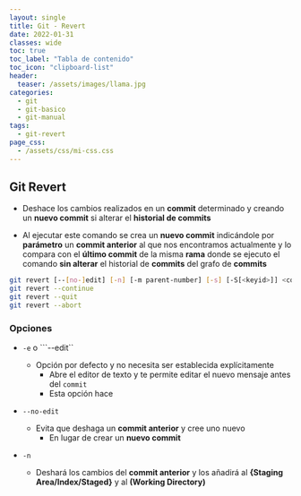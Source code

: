 ```yaml
---
layout: single
title: Git - Revert
date: 2022-01-31
classes: wide
toc: true
toc_label: "Tabla de contenido"
toc_icon: "clipboard-list"
header:
  teaser: /assets/images/llama.jpg
categories:
  - git
  - git-basico
  - git-manual
tags:
  - git-revert
page_css: 
  - /assets/css/mi-css.css
---
```


## Git Revert

* Deshace los cambios realizados en un **commit** determinado y creando un **nuevo commit** si alterar el **historial de commits**

* Al ejecutar este comando se crea un **nuevo commit** indicándole por **parámetro** un **commit anterior** al que nos encontramos actualmente y lo compara con el **último commit** de la misma **rama** donde se ejecuto el comando **sin alterar** el historial de **commits** del grafo de **commits**

```bash
git revert [--[no-]edit] [-n] [-m parent-number] [-s] [-S[<keyid>]] <commit>…
git revert --continue
git revert --quit
git revert --abort
```

### Opciones

* ``-e`` o ```--edit``
  * Opción por defecto y no necesita ser establecida explícitamente
    * Abre el editor de texto y te permite editar el nuevo mensaje antes del ``commit``
    * Esta opción hace

* ``--no-edit``
  * Evita que deshaga un **commit anterior** y cree uno nuevo
    * En lugar de crear un **nuevo commit**

* ``-n``
  * Deshará los cambios del **commit anterior** y los añadirá al **{Staging Area/Index/Staged}** y al **(Working Directory)**
